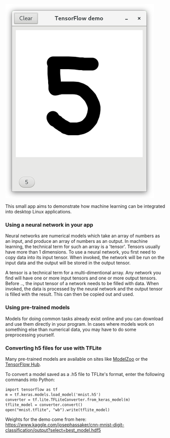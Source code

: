 ![](screenshot.png)

This small app aims to demonstrate how machine learning can be integrated into desktop Linux applications.

### Using a neural network in your app

Neural networks are numerical models which take an array of numbers as an input, and produce an array of numbers as an output.
In machine learning, the technical term for such an array is a 'tensor'. Tensors usually have more than 1 dimensions.
To use a neural network, you first need to copy data into its input tensor. When invoked, the network will be run on the input data and the output will be stored in the output tensor.

A tensor is a technical term for a multi-dimentional array.
Any network you find will have one or more input tensors and one or more output tensors.
Before .., the input tensor of a network needs to be filled with data. When invoked, the data is processed by the neural network and the output tensor is filled with the result. This can then be copied out and used.

### Using pre-trained models
Models for doing common tasks already exist online and you can download and use them directly in your program. In cases where models work on something else than numerical data, you may have to do some preprocessing yourself.

### Converting h5 files for use with TFLite

Many pre-trained models are available on sites like [ModelZoo](http://www.modelzoo.co/) or the [TensorFlow Hub](https://tfhub.dev/).

To convert a model saved as a .h5 file to TFLite's format, enter the following commands into Python:

	import tensorflow as tf
	m = tf.keras.models.load_model('mnist.h5')
	converter = tf.lite.TFLiteConverter.from_keras_model(m)
	tflite_model = converter.convert()
	open("mnist.tflite", "wb").write(tflite_model)


Weights for the demo come from here: https://www.kaggle.com/josephassaker/cnn-mnist-digit-classification/output?select=best_model.hdf5
